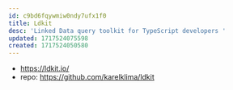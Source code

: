 ```yaml
---
id: c9bd6fqywmiw0ndy7ufx1f0
title: Ldkit
desc: 'Linked Data query toolkit for TypeScript developers '
updated: 1717524075598
created: 1717524050580
---
```


- https://ldkit.io/
- repo: https://github.com/karelklima/ldkit